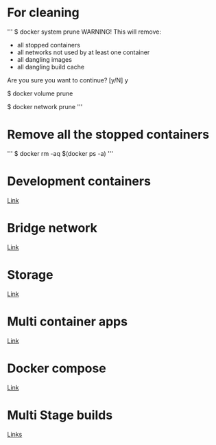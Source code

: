 # For cleaning

'''
$ docker system prune 
WARNING! This will remove:
  - all stopped containers
  - all networks not used by at least one container
  - all dangling images
  - all dangling build cache

Are you sure you want to continue? [y/N] y

$ docker volume prune

$ docker network prune
'''

# Remove all the stopped containers

'''
$ docker rm -aq $(docker ps -a)
'''

# Development containers

[Link](https://docs.docker.com/guides/workshop/06_bind_mounts/)

# Bridge network

[Link](https://docs.docker.com/network/drivers/bridge/)

# Storage

[Link](https://docs.docker.com/storage/)

# Multi container apps

[Link](https://docs.docker.com/guides/workshop/07_multi_container/)

# Docker compose

[Link](https://docs.docker.com/guides/workshop/08_using_compose/)

# Multi Stage builds

[Links](https://docs.docker.com/guides/workshop/09_image_best/)

